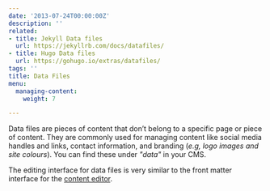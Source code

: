 ```yaml
---
date: '2013-07-24T00:00:00Z'
description: ''
related:
- title: Jekyll Data files
  url: https://jekyllrb.com/docs/datafiles/
- title: Hugo Data files
  url: https://gohugo.io/extras/datafiles/
tags: ''
title: Data Files
menu:
  managing-content:
    weight: 7

---
```

Data files are pieces of content that don’t belong to a specific page or piece of content. They are commonly used for managing content like social media handles and links, contact information, and branding (*e.g, logo images and site colours*). You can find these under *"data"* in your CMS.

The editing interface for data files is very similar to the front matter interface for the [content editor](/docs/managing-content/editing-content).

